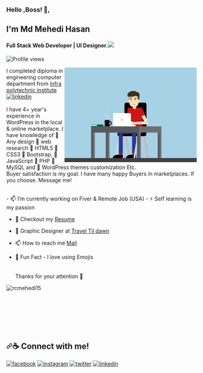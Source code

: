 ### Hello ,Boss! 👋,
## I'm Md Mehedi Hasan 
#### Full Stack Web Developer | UI Designer.<img src="https://github.com/rudrabarad/rudrabarad/blob/master/Assets/Developer.gif" width="30px">
![Profile views](https://gpvc.arturio.dev/rcmehedi15)  

<img align="right" alt="Coder GIF" height=250 width=350 src="Assets/an.gif" />

I completed diploma in engineering computer department from  [Infra polytechnic institute]([https://www.infra.edu.bd/)[<img src='https://cdn.icon-icons.com/icons2/1886/PNG/512/nose_120696.png' alt='linkedin' height='40' target="_blank">](https://icon-library.com/images/institution-icon/institution-icon-27.jpg) <br><br>
I have 4+ year's experience in WordPress in the local & online marketplace.  I have knowledge of 
🎴 Any design
🎴 web research
🎴 HTML5
🎴 CSS3
🎴 Bootstrap,
🎴 JavaScript 
🎴 PHP
🎴 MySQL and 
🎴 WordPress themes customization Etc. 
<br> Buyer satisfaction is my goal. I have many happy Buyers in marketplaces. If you choose. Message me! <br>

<br>
- 📫 I’m currently working on Fiver & Remote Job (USA) 
- ⚡ Self learning is my passion

- 📝 Checkout my [Resume](https://drive.google.com/file/d/1nh29Ipl0E84GvJP66yK-iaKaPOsWqUQL/view?usp=sharing)


- :art: Graphic Designer at [Travel Til dawn](https://www.traveltildawn.com/) 
- 📫 How to reach me [Mail](mailto:mdmehedihasan20188@gmail.com)
- :sparkling_heart: Fun Fact - I love using Emojis <br><br><br>
Thanks for your attention 👋
<p><img align="left" src="https://github-readme-stats.vercel.app/api/top-langs?username=rcmehedi15&show_icons=true&locale=en&layout=compact" alt="rcmehedi15" /></p><br><br><br><br><br><br><br>

<h2 dir="auto"><a id="user-content--connect-with-me" class="anchor" aria-hidden="true" href="#-connect-with-me"><svg class="octicon octicon-link" viewBox="0 0 16 16" version="1.1" width="16" height="16" aria-hidden="true"><path fill-rule="evenodd" d="M7.775 3.275a.75.75 0 001.06 1.06l1.25-1.25a2 2 0 112.83 2.83l-2.5 2.5a2 2 0 01-2.83 0 .75.75 0 00-1.06 1.06 3.5 3.5 0 004.95 0l2.5-2.5a3.5 3.5 0 00-4.95-4.95l-1.25 1.25zm-4.69 9.64a2 2 0 010-2.83l2.5-2.5a2 2 0 012.83 0 .75.75 0 001.06-1.06 3.5 3.5 0 00-4.95 0l-2.5 2.5a3.5 3.5 0 004.95 4.95l1.25-1.25a.75.75 0 00-1.06-1.06l-1.25 1.25a2 2 0 01-2.83 0z"></path></svg></a><g-emoji class="g-emoji" alias="coffee" fallback-src="https://github.githubassets.com/images/icons/emoji/unicode/2615.png">☕</g-emoji> Connect with me!</h2>

<p dir="auto"><a href="https://www.facebook.com/rcmehedi15" rel="nofollow"><img src="https://camo.githubusercontent.com/2d1ffa69dd491ebeca01b2098cf8233dd09950ff5895abccd5b455ca442abc59/68747470733a2f2f696d672e736869656c64732e696f2f62616467652f46616365626f6f6b2d3138373746323f7374796c653d666f722d7468652d6261646765266c6f676f3d66616365626f6f6b266c6f676f436f6c6f723d7768697465" alt="facebook" height="40" style="max-width: 100%;"></a>  <a href="https://www.instagram.com/rcmehedi15/" rel="nofollow"><img src="https://camo.githubusercontent.com/b3d4671768bd0f9b6c8f410a25a96e0c5a4d135208d8910461e986f97e7985ab/68747470733a2f2f696d672e736869656c64732e696f2f62616467652f496e7374616772616d2d4534343035463f7374796c653d666f722d7468652d6261646765266c6f676f3d696e7374616772616d266c6f676f436f6c6f723d7768697465" alt="instagram" height="40" style="max-width: 100%;"></a>  <a href="https://twitter.com/rcmehedi15" rel="nofollow"><img src="https://camo.githubusercontent.com/5d03c86f6a75f7cbe80d135d9162fbf6dc46a31253cf30a8e9bb8279b4d574d3/68747470733a2f2f696d672e736869656c64732e696f2f62616467652f547769747465722d3144413146323f7374796c653d666f722d7468652d6261646765266c6f676f3d74776974746572266c6f676f436f6c6f723d7768697465" alt="twitter" height="40" style="max-width: 100%;"></a>  <a href="https://www.linkedin.com/in/rcmehedi15/" rel="nofollow"><img src="https://camo.githubusercontent.com/a80d00f23720d0bc9f55481cfcd77ab79e141606829cf16ec43f8cacc7741e46/68747470733a2f2f696d672e736869656c64732e696f2f62616467652f4c696e6b6564496e2d3030373742353f7374796c653d666f722d7468652d6261646765266c6f676f3d6c696e6b6564696e266c6f676f436f6c6f723d7768697465" alt="linkedin" height="40" style="max-width: 100%;"></a></p>

